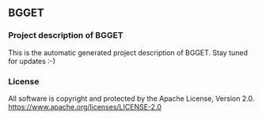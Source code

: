 ## BGGET

### Project description of BGGET

This is the automatic generated project description of BGGET. Stay tuned for updates :-)

### License

All software is copyright and protected by the Apache License, Version 2.0.
https://www.apache.org/licenses/LICENSE-2.0